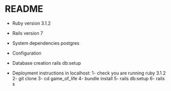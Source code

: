 # README


* Ruby version 3.1.2
* Rails version 7

* System dependencies
    postgres
* Configuration

* Database creation
    rails db:setup

* Deployment instructions in localhost:
    1- check you are running ruby 3.1.2
    2- git clone
    3- cd game_of_life
    4- bundle install
    5- rails db:setup
    6- rails s
